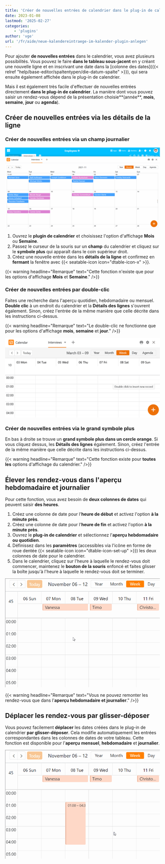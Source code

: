 ```yaml
---
title: 'Créer de nouvelles entrées de calendrier dans le plug-in de calendrier'
date: 2023-01-08
lastmod: '2025-02-27'
categories:
    - 'plugins'
author: 'vge'
url: '/fr/aide/neue-kalendereintraege-im-kalender-plugin-anlegen'
---
```


Pour ajouter **de nouvelles entrées** dans le calendrier, vous avez plusieurs possibilités. Vous pouvez le faire **dans le tableau sous-jacent** en y créant une nouvelle ligne et en inscrivant une date dans la [colonne des dates]({{< relref "help/base-editor/spaltentypen/die-datum-spalte" >}}), qui sera ensuite également affichée dans le plug-in de calendrier.

Mais il est également très facile d'effectuer de nouvelles entrées directement **dans le plug-in de calendrier**. La manière dont vous pouvez saisir un rendez-vous dépend de la présentation choisie**(année**, **mois**, **semaine**, **jour** ou **agenda**).

## Créer de nouvelles entrées via les détails de la ligne

### Créer de nouvelles entrées via un champ journalier

![Créer une nouvelle entrée de calendrier dans le plug-in de calendrier](images/Neuen-Kalendereintrag-im-Kalender-Plugin-anlegen.gif)

1. Ouvrez le **plugin de calendrier** et choisissez l'option d'affichage **Mois** ou **Semaine**.
2. Passez le curseur de la souris sur un **champ** du calendrier et cliquez sur le **symbole plus** qui apparaît dans le coin supérieur droit.
3. Créez une nouvelle entrée dans les **détails de la ligne** et confirmez en **fermant** la fenêtre avec {{< seatable-icon icon="dtable-icon-x" >}}.

{{< warning  headline="Remarque"  text="Cette fonction n'existe que pour les options d'affichage **Mois** et **Semaine**." />}}

### Créer de nouvelles entrées par double-clic

Faites une recherche dans l'aperçu quotidien, hebdomadaire ou mensuel. **Double clic** à un endroit du calendrier et la **Détails des lignes** s'ouvrent également. Sinon, créez l'entrée de la même manière que celle décrite dans les instructions ci-dessus.

{{< warning  headline="Remarque"  text="Le double-clic ne fonctionne que pour les options d'affichage **mois**, **semaine** et **jour**." />}}

![Créer une entrée de calendrier en double-cliquant dessus ou en utilisant le symbole plus](images/Kalendereintrag-per-Doppelklick-oder-Plus-Symbol-anlegen.png)

### Créer de nouvelles entrées via le grand symbole plus

En bas à droite se trouve un **grand symbole plus dans un cercle orange**. Si vous cliquez dessus, les **Détails des lignes** également. Sinon, créez l'entrée de la même manière que celle décrite dans les instructions ci-dessus.

{{< warning  headline="Remarque"  text="Cette fonction existe pour **toutes les** options d'affichage du calendrier." />}}

## Élever les rendez-vous dans l'aperçu hebdomadaire et journalier

Pour cette fonction, vous avez besoin de **deux colonnes de dates** qui peuvent saisir **des heures**.

1. Créez une colonne de date pour l'**heure de début** et activez l'option **à la minute près**.
2. Créez une colonne de date pour l'**heure de fin** et activez l'option **à la minute près**.
3. Ouvrez le **plug-in de calendrier** et sélectionnez l'**aperçu hebdomadaire ou quotidien**.
4. Définissez dans les **paramètres** (accessibles via l'icône en forme de roue dentée {{< seatable-icon icon="dtable-icon-set-up" >}}) les deux colonnes de date pour le calendrier.
5. Dans le calendrier, cliquez sur l'heure à laquelle le rendez-vous doit commencer, maintenez le **bouton de la souris** enfoncé et faites glisser la boîte jusqu'à l'heure à laquelle le rendez-vous doit se terminer.

![Création de nouvelles entrées de calendrier dans le plug-in de calendrier](images/Neuer-Kalendereintrag-im-Kalender-Plugin-anlegen-2.gif)

{{< warning  headline="Remarque"  text="Vous ne pouvez remonter les rendez-vous que dans l'**aperçu hebdomadaire et journalier**." />}}

## Déplacer les rendez-vous par glisser-déposer

Vous pouvez facilement **déplacer** les dates créées dans le plug-in de calendrier **par glisser-déposer**. Cela modifie automatiquement les entrées correspondantes dans les colonnes de dates de votre tableau. Cette fonction est disponible pour l'**aperçu** **mensuel**, **hebdomadaire** et **journalier**.

![Création de nouvelles entrées de calendrier dans le plug-in de calendrier](images/Neuer-Kalendereintrag-im-Kalender-Plugin-anlegen-3.gif)
